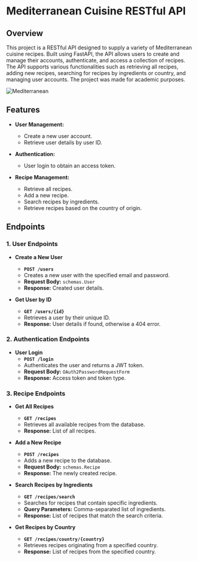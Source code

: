 
# Mediterranean Cuisine RESTful API

## Overview

This project is a RESTful API designed to supply a variety of Mediterranean cuisine recipes. Built using FastAPI, the API allows users to create and manage their accounts, authenticate, and access a collection of recipes. The API supports various functionalities such as retrieving all recipes, adding new recipes, searching for recipes by ingredients or country, and managing user accounts. The project was made for academic purposes.

![Mediterranean](medi "the mediterranean")

## Features

- **User Management:**
  - Create a new user account.
  - Retrieve user details by user ID.
  
- **Authentication:**
  - User login to obtain an access token.
  
- **Recipe Management:**
  - Retrieve all recipes.
  - Add a new recipe.
  - Search recipes by ingredients.
  - Retrieve recipes based on the country of origin.

## Endpoints

### 1. User Endpoints

- **Create a New User**
  - **`POST /users`**
  - Creates a new user with the specified email and password.
  - **Request Body:** `schemas.User`
  - **Response:** Created user details.
  
- **Get User by ID**
  - **`GET /users/{id}`**
  - Retrieves a user by their unique ID.
  - **Response:** User details if found, otherwise a 404 error.

### 2. Authentication Endpoints

- **User Login**
  - **`POST /login`**
  - Authenticates the user and returns a JWT token.
  - **Request Body:** `OAuth2PasswordRequestForm`
  - **Response:** Access token and token type.

### 3. Recipe Endpoints

- **Get All Recipes**
  - **`GET /recipes`**
  - Retrieves all available recipes from the database.
  - **Response:** List of all recipes.

- **Add a New Recipe**
  - **`POST /recipes`**
  - Adds a new recipe to the database.
  - **Request Body:** `schemas.Recipe`
  - **Response:** The newly created recipe.

- **Search Recipes by Ingredients**
  - **`GET /recipes/search`**
  - Searches for recipes that contain specific ingredients.
  - **Query Parameters:** Comma-separated list of ingredients.
  - **Response:** List of recipes that match the search criteria.

- **Get Recipes by Country**
  - **`GET /recipes/country/{country}`**
  - Retrieves recipes originating from a specified country.
  - **Response:** List of recipes from the specified country.
